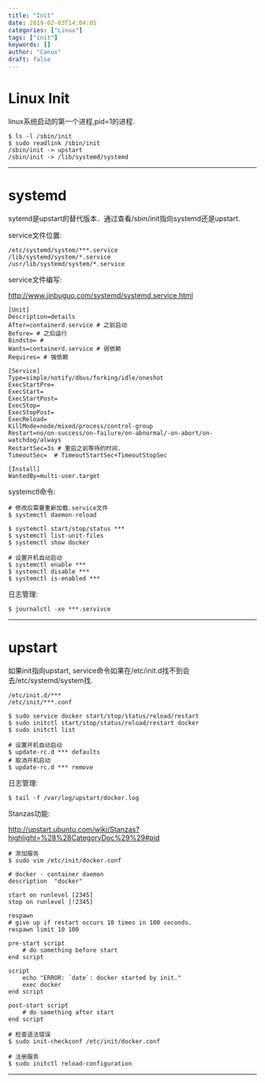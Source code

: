 ```yaml
---
title: "Init"
date: 2019-02-03T14:04:05
categories: ["Linux"]
tags: ["init"]
keywords: []
author: "Canux"
draft: false
---
```


# Linux Init

linux系统启动的第一个进程,pid=1的进程.

    $ ls -l /sbin/init
    $ sudo readlink /sbin/init
    /sbin/init -> upstart
    /sbin/init -> /lib/systemd/systemd

***

# systemd

sytemd是upstart的替代版本．通过查看/sbin/init指向systemd还是upstart.

service文件位置:

    /etc/systemd/system/***.service
    /lib/systemd/system/*.service
    /usr/lib/systemd/system/*.service

service文件编写:

<http://www.jinbuguo.com/systemd/systemd.service.html>

    [Unit]
    Description=details
    After=containerd.service # 之前启动
    Before= # 之后运行
    Bindsto= #
    Wants=containerd.service # 弱依赖
    Requires= # 强依赖

    [Service]
    Type=simple/notify/dbus/forking/idle/oneshot
    ExecStartPre=
    ExecStart=
    ExecStartPost=
    ExecStop=
    ExecStopPost=
    ExecReload=
    KillMode=node/mixed/process/control-group
    Restart=no/on-success/on-failure/on-abnormal/-on-abort/on-watchdog/always
    RestartSec=3s # 重启之前等待的时间.
    TimeoutSec=  # TimeoutStartSec+TimeoutStopSec

    [Install]
    WantedBy=multi-user.target

systemctl命令:

    # 修改后需要重新加载.service文件
    $ systemctl daemon-reload

    $ systemctl start/stop/status ***
    $ systemctl list-unit-files
    $ systemctl show docker

    # 设置开机自动启动
    $ systemctl enable ***
    $ systemctl disable ***
    $ systemctl is-enabled ***

日志管理:

    $ journalctl -xe ***.servivce

***

# upstart

如果init指向upstart, service命令如果在/etc/init.d找不到会去/etc/systemd/system找.

    /etc/init.d/***
    /etc/init/***.conf

    $ sudo service docker start/stop/status/reload/restart
    $ sudo initctl start/stop/status/reload/restart docker
    $ sudo initctl list

    # 设置开机自动启动
    $ update-rc.d *** defaults
    # 取消开机启动
    $ update-rc.d *** remove

日志管理:

    $ tail -f /var/log/upstart/docker.log

Stanzas功能:

<http://upstart.ubuntu.com/wiki/Stanzas?highlight=%28%28CategoryDoc%29%29#pid>

    # 添加服务
    $ sudo vim /etc/init/docker.conf

    # docker - container daemon
    description  "docker"

    start on runlevel [2345]
    stop on runlevel [!2345]

    respawn
    # give up if restart occurs 10 times in 100 seconds.
    respawn limit 10 100

    pre-start script
        # do something before start
    end script

    script
        echo "ERROR: `date`: docker started by init."
        exec docker
    end script

    post-start script
        # do something after start
    end script

    # 检查语法错误
    $ sudo init-checkconf /etc/init/docker.conf

    # 注册服务
    $ sudo initctl reload-configuration

***
